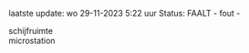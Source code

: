 laatste update: 
wo 29-11-2023  5:22   uur 
Status: FAALT - fout - 
<div class="service R">schijfruimte</div><div class="service R">microstation</div>